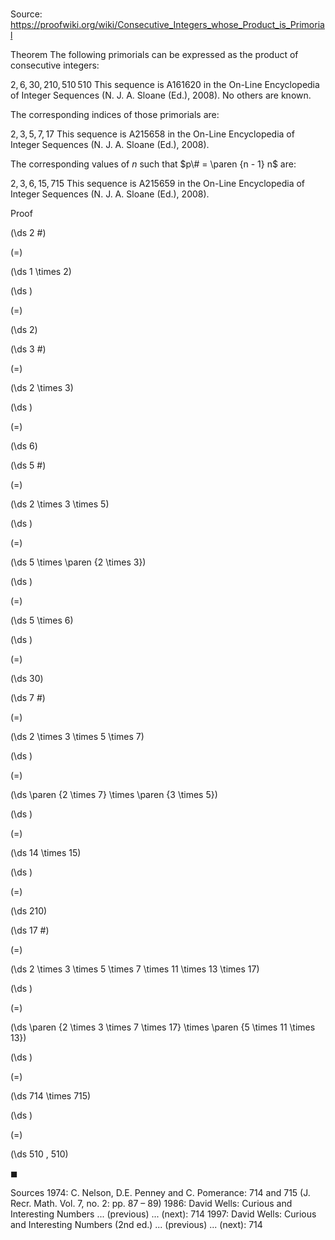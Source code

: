 # 

Source: https://proofwiki.org/wiki/Consecutive_Integers_whose_Product_is_Primorial

Theorem
The following primorials can be expressed as the product of consecutive integers:

$2, 6, 30, 210, 510 \, 510$
This sequence is A161620 in the On-Line Encyclopedia of Integer Sequences (N. J. A. Sloane (Ed.), 2008).
No others are known.

The corresponding indices of those primorials are:

$2, 3, 5, 7, 17$
This sequence is A215658 in the On-Line Encyclopedia of Integer Sequences (N. J. A. Sloane (Ed.), 2008).

The corresponding values of $n$ such that $p\# = \paren {n - 1} n$ are:

$2, 3, 6, 15, 715$
This sequence is A215659 in the On-Line Encyclopedia of Integer Sequences (N. J. A. Sloane (Ed.), 2008).


Proof













\(\ds 2 \#\)

\(=\)







\(\ds 1 \times 2\)




















\(\ds \)

\(=\)







\(\ds 2\)




















\(\ds 3 \#\)

\(=\)







\(\ds 2 \times 3\)




















\(\ds \)

\(=\)







\(\ds 6\)




















\(\ds 5 \#\)

\(=\)







\(\ds 2 \times 3 \times 5\)




















\(\ds \)

\(=\)







\(\ds 5 \times \paren {2 \times 3}\)




















\(\ds \)

\(=\)







\(\ds 5 \times 6\)




















\(\ds \)

\(=\)







\(\ds 30\)




















\(\ds 7 \#\)

\(=\)







\(\ds 2 \times 3 \times 5 \times 7\)




















\(\ds \)

\(=\)







\(\ds \paren {2 \times 7}  \times \paren {3 \times 5}\)




















\(\ds \)

\(=\)







\(\ds 14 \times 15\)




















\(\ds \)

\(=\)







\(\ds 210\)




















\(\ds 17 \#\)

\(=\)







\(\ds 2 \times 3 \times 5 \times 7 \times 11 \times 13 \times 17\)




















\(\ds \)

\(=\)







\(\ds \paren {2 \times 3 \times 7 \times 17}  \times \paren {5 \times 11 \times 13}\)




















\(\ds \)

\(=\)







\(\ds 714 \times 715\)




















\(\ds \)

\(=\)







\(\ds 510 \, 510\)









$\blacksquare$


Sources
1974: C. Nelson, D.E. Penney and C. Pomerance: 714 and 715 (J. Recr. Math. Vol. 7, no. 2: pp. 87 – 89)
1986: David Wells: Curious and Interesting Numbers ... (previous) ... (next): $714$
1997: David Wells: Curious and Interesting Numbers (2nd ed.) ... (previous) ... (next): $714$





